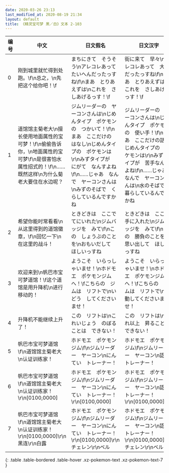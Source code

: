 ```yaml
---
date: 2020-03-26 23:13
last_modified_at: 2020-08-19 21:34
layout: default
title: 《精灵宝可梦 黑／白》文本 2-103
---
```

| 编号 | 中文 | 日文假名 | 日文汉字 |
| ---- | ---- | ---- | --- |
| 0 | 刚到城里就忙得到处跑。\f\n总之，\n先把这个给你吧！\f | まちにきて　そうそう\nアレコレあって　たいへんだったっすね\f\nまあ　とりあえずは\nこれを　さしあげるっす！\f | 街に来て　早々\nアレコレあって　大変だったっすね\f\nまあ　とりあえずは\nこれを　さしあげるっす！\f |
| 1 | 道馆馆主菊老大\n擅长使用地面属性的宝可梦！\f\n偷偷告诉你，\n地面属性的宝可梦\f\n是很害怕水属性招式的！\f\n……既然这样\n为什么菊老大要住在水边呢？ | ジムリーダーの　ヤーコンさんは\nじめんタイプ　ポケモンの　つかいて！\f\nまあ　ここだけの　はなし\nじめんタイプの　ポケモンは\r\nみずタイプが　にがて　なんすよね\f\n……じゃあ　なんで　ヤーコンさんは\nみずのそばで　くらしているんですかね | ジムリーダーの　ヤーコンさんは\nじめんタイプ　ポケモンの　使い手！\f\nまあ　ここだけの話\nじめんタイプの　ポケモンは\r\nみずタイプが　苦手なんすよね\f\n……じゃあ　なんで　ヤーコンさんは\n水のそばで　暮らしているんですかね |
| 2 | 希望你能时常看看\n从这里得到的道馆徽章，\f\n回忆一下\n在这里的战斗！ | ときどきは　ここで　てにいれた\nジムバッジを　みて\f\nこの　しょうぶのことを\nおもいだして　ほしいっすね | ときどきは　ここで　手に入れた\nジムバッジを　みて\f\nこの　勝負のことを\n思い出して　ほしいっすね |
| 3 | 欢迎来到\n帆巴市宝可梦道馆！\f这个道馆是用升降机\n进行移动的！ | ようこそ　いらっしゃいませ！\nホドモエ　ポケモンジムへ！\fこちらの　ジムは　リフトで\nいどう　してくださいませ！ | ようこそ　いらっしゃいませ！\nホドモエ　ポケモンジムへ！\fこちらの　ジムは　リフトで\n移動してくださいませ！ |
| 4 | 升降机不能继续上升了！ | この　リフトは\nこれいじょう　のぼることは　できない！ | この　リフトは\nこれ以上　昇ることは　できない！ |
| 5 | 帆巴市宝可梦道馆\f\n道馆馆主菊老大\n认证训练家！ | ホドモエ　ポケモンジム\f\nジムリーダー　ヤーコン\nにんてい　トレーナー！ | ホドモエ　ポケモンジム\f\nジムリーダー　ヤーコン\n認定　トレーナー！ |
| 6 | 帆巴市宝可梦道馆\f\n道馆馆主菊老大\n认证训练家！\r\n[0100,0000] | ホドモエ　ポケモンジム\f\nジムリーダー　ヤーコン\nにんてい　トレーナー！\r\n[0100,0000] | ホドモエ　ポケモンジム\f\nジムリーダー　ヤーコン\n認定　トレーナー！\r\n[0100,0000] |
| 7 | 帆巴市宝可梦道馆\f\n道馆馆主菊老大\n认证训练家！\r\n[0100,0000]\r\n黑连\r\n白露 | ホドモエ　ポケモンジム\f\nジムリーダー　ヤーコン\nにんてい　トレーナー！\r\n[0100,0000]\r\nチェレン\r\nベル | ホドモエ　ポケモンジム\f\nジムリーダー　ヤーコン\n認定　トレーナー！\r\n[0100,0000]\r\nチェレン\r\nベル |
{: .table .table-bordered .table-hover .xz-pokemon-text .xz-pokemon-text-7 }